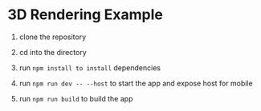 # 3D Rendering Example

1. clone the repository

2. cd into the directory

3. run `npm install to install` dependencies

4. run `npm run dev -- --host` to start the app and expose host for mobile

5. run `npm run build` to build the app
